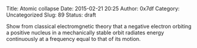 Title: Atomic collapse
Date: 2015-02-21 20:25
Author: 0x7df
Category: Uncategorized
Slug: 89
Status: draft

Show from classical electromgnetic theory that a negative electron
orbiting a positive nucleus in a mechanically stable orbit radiates
energy continuously at a frequency equal to that of its motion.

